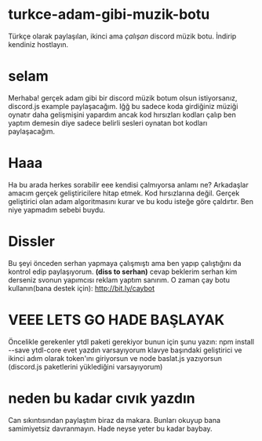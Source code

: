 # turkce-adam-gibi-muzik-botu
Türkçe olarak paylaşılan, ikinci ama *çalışan* discord müzik botu. İndirip kendiniz hostlayın.


# selam 
Merhaba! gerçek adam gibi bir discord müzik botum olsun istiyorsanız, discord.js example paylaşacağım. Iğğ bu sadece koda girdiğiniz müziği oynatır daha gelişmişini yapardım ancak kod hırsızları kodları çalıp ben yaptım demesin diye sadece belirli sesleri oynatan bot kodları paylaşacağım.

# Haaa
Ha bu arada herkes sorabilir eee kendisi çalmıyorsa anlamı ne? Arkadaşlar amacım gerçek geliştiricilere hitap etmek. Kod hırsızlarına değil. Gerçek geliştirici olan adam algoritmasını kurar ve bu kodu isteğe göre çaldırtır. Ben niye yapmadım sebebi buydu.


# Dissler
Bu şeyi önceden serhan yapmaya çalışmıştı ama ben yapıp çalıştığını da kontrol edip paylaşıyorum. **(diss to serhan)** cevap beklerim serhan kim derseniz svonun yapımcısı reklam yaptım sanırım. O zaman çay botu kullanın(bana destek için): http://bit.ly/caybot

# VEEE LETS GO HADE BAŞLAYAK
Öncelikle gerekenler ytdl paketi gerekiyor bunun için şunu yazın: npm install --save ytdl-core evet yazdın varsayıyorum klavye başındaki geliştirici ve ikinci adım olarak token'ını giriyorsun ve node baslat.js yazıyorsun (discord.js paketlerini yüklediğini varsayıyorum)

# neden bu kadar cıvık yazdın
Can sıkıntısından paylaştım biraz da makara. Bunları okuyup bana samimiyetsiz davranmayın. Hade neyse yeter bu kadar baybay.
